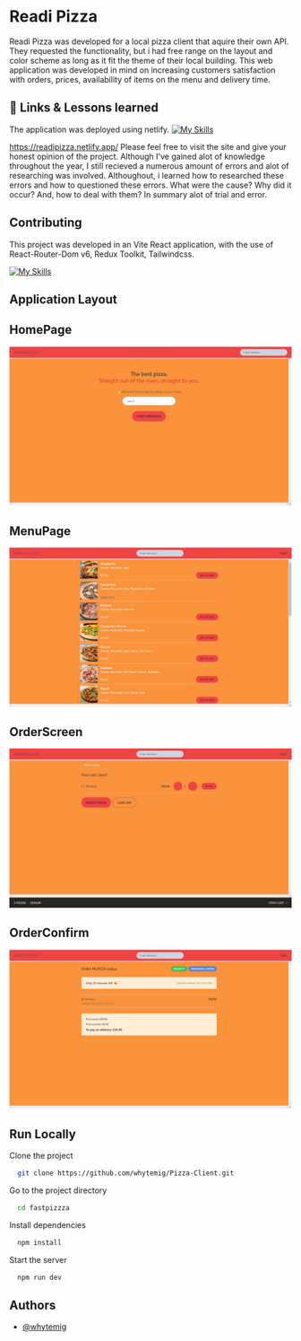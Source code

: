 
# Readi Pizza

Readi Pizza was developed for a local pizza client that aquire their own API. They requested the functionality, but i had free range on the layout and color scheme as long as it fit the theme of their local building. This web application was developed in mind on increasing customers satisfaction with orders, prices, availability of items on the menu and delivery time. 



## 🔗 Links & Lessons learned
The application was deployed using netlify.
[![My Skills](https://skillicons.dev/icons?i=netlify)](https://readipizza.netlify.app/) 

https://readipizza.netlify.app/
Please feel free to visit the site and give your honest opinion of the project. Although I've gained alot of knowledge throughout the year, I still recieved a numerous amount of errors and alot of researching was involved. Althoughout, i learned how to researched these errors and how to questioned these errors. What were the cause? Why did it occur? And, how to deal with them? In summary alot of trial and error. 









## Contributing

This project was developed in an Vite React application, with the use of React-Router-Dom v6, Redux Toolkit, Tailwindcss. 

[![My Skills](https://skillicons.dev/icons?i=js,html,css,tailwind,react,vite,redux)](https://skillicons.dev)


## Application Layout

## HomePage
![HomePage](https://github.com/whytemig/Pizza-Client/blob/main/public/images/homepage.png?raw=true)

## MenuPage
![MenuPage](https://github.com/whytemig/Pizza-Client/blob/main/public/images/menuItems.png?raw=true)

## OrderScreen
![Order](https://github.com/whytemig/Pizza-Client/blob/main/public/images/orderScreen.png?raw=true)

## OrderConfirm

![Order_Confirm](https://github.com/whytemig/Pizza-Client/blob/main/public/images/orderConfirm.png?raw=true)


## Run Locally

Clone the project

```bash
  git clone https://github.com/whytemig/Pizza-Client.git
```

Go to the project directory

```bash
  cd fastpizzza
```

Install dependencies

```bash
  npm install
```

Start the server

```bash
  npm run dev
```


## Authors

- [@whytemig](https://www.github.com/whytemig)

